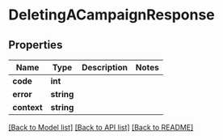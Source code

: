 # DeletingACampaignResponse

## Properties
Name | Type | Description | Notes
------------ | ------------- | ------------- | -------------
**code** | **int** |  | 
**error** | **string** |  | 
**context** | **string** |  | 

[[Back to Model list]](../README.md#documentation-for-models) [[Back to API list]](../README.md#documentation-for-api-endpoints) [[Back to README]](../README.md)


